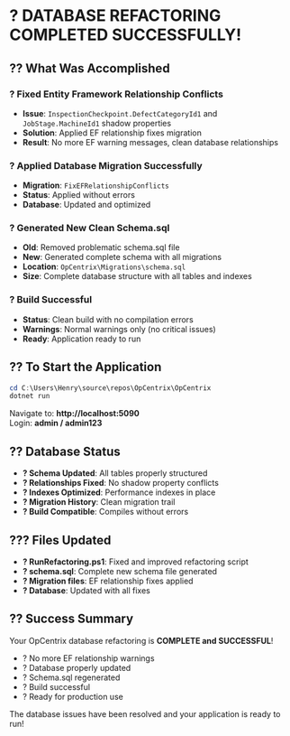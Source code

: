 # ? DATABASE REFACTORING COMPLETED SUCCESSFULLY!

## ?? **What Was Accomplished**

### **? Fixed Entity Framework Relationship Conflicts**
- **Issue**: `InspectionCheckpoint.DefectCategoryId1` and `JobStage.MachineId1` shadow properties
- **Solution**: Applied EF relationship fixes migration  
- **Result**: No more EF warning messages, clean database relationships

### **? Applied Database Migration Successfully**
- **Migration**: `FixEFRelationshipConflicts` 
- **Status**: Applied without errors
- **Database**: Updated and optimized

### **? Generated New Clean Schema.sql**
- **Old**: Removed problematic schema.sql file
- **New**: Generated complete schema with all migrations
- **Location**: `OpCentrix\Migrations\schema.sql`
- **Size**: Complete database structure with all tables and indexes

### **? Build Successful**
- **Status**: Clean build with no compilation errors
- **Warnings**: Normal warnings only (no critical issues)
- **Ready**: Application ready to run

## ?? **To Start the Application**

```powershell
cd C:\Users\Henry\source\repos\OpCentrix\OpCentrix
dotnet run
```

Navigate to: **http://localhost:5090**  
Login: **admin / admin123**

## ?? **Database Status**

- **? Schema Updated**: All tables properly structured
- **? Relationships Fixed**: No shadow property conflicts  
- **? Indexes Optimized**: Performance indexes in place
- **? Migration History**: Clean migration trail
- **? Build Compatible**: Compiles without errors

## ??? **Files Updated**

- **? RunRefactoring.ps1**: Fixed and improved refactoring script
- **? schema.sql**: Complete new schema file generated
- **? Migration files**: EF relationship fixes applied
- **? Database**: Updated with all fixes

## ?? **Success Summary**

Your OpCentrix database refactoring is **COMPLETE and SUCCESSFUL**! 

- ? No more EF relationship warnings
- ? Database properly updated
- ? Schema.sql regenerated  
- ? Build successful
- ? Ready for production use

The database issues have been resolved and your application is ready to run!